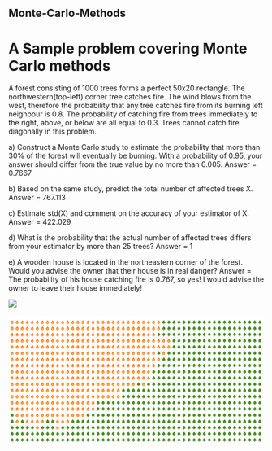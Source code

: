 ## Monte-Carlo-Methods
# A Sample problem covering Monte Carlo methods

A forest consisting of 1000 trees forms a perfect 50x20 rectangle. The northwestern(top-left) corner tree catches fire. The wind blows from the west, therefore the probability that any tree catches fire from its burning left neighbour is 0.8. The probability of catching fire from trees immediately to the right, above, or below are all equal to 0.3. Trees cannot catch fire diagonally in this problem.

a)	Construct a Monte Carlo study to estimate the probability that more than 30% of the forest will eventually be burning. With a probability of 0.95, your answer should differ from the true value by no more than 0.005. 
    Answer = 0.7667
    
b)	 Based on the same study, predict the total number of affected trees X.
    Answer = 767.113
    
c)	 Estimate std(X) and comment on the accuracy of your estimator of X.
    Answer = 422.029
    
d)	 What is the probability that the actual number of affected trees differs from your estimator by more than 25 trees?
    Answer = 1
    
e)	 A wooden house is located in the northeastern corner of the forest. Would you advise the owner that their house is in real danger?
    Answer = The probability of his house catching fire is 0.767, so yes! I would advise the owner to leave their house immediately!

![]([/path/to/image.png](https://github.com/Eddie-Carrizales/Monte-Carlo-Methods/blob/main/Images/image1.png))


![Forest Fire](https://github.com/Eddie-Carrizales/Monte-Carlo-Methods/blob/main/Images/forestfire.png)
